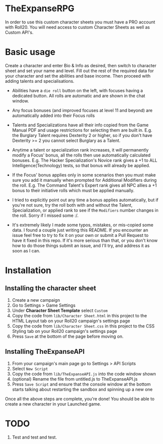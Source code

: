# TheExpanseRPG
In order to use this custom character sheets you must have a PRO account
with Roll20. You will need access to custom Character Sheets as well as
Custom API's.

# Basic usage
Create a character and enter Bio & Info as desired, then switch to character
sheet and set your name and level. Fill out the rest of the required data for
your character and set the abilities and base income. Then proceed with adding
talents and specialisations.

- Abilities have a `die roll` button on the left, with focuses having
a dedicated button. All rolls are automatic and are shown in the chat window.

- Any focus bonuses (and improved focuses at level 11 and beyond) are
automatically added into their Focus rolls

- Talents and Specializations have all their info copied from the Game Manual
PDF and usage restrictions for selecting them are built in. E.g. the Burglary
Talent requires Dexterity 2 or higher, so if you don't have Dexterity >= 2 you
cannot select Burglary as a Talent.

- Anytime a talent or specialization rank increases, it will permanently modify
a Focus' bonus, all the rolls then use automatically calculated bonuses.
E.g. The Hacker Specialization's Novice rank gives a +1 to ALL
Intelligence(Technology) tests, so that bonus will already be applied.

- If the Focus' bonus applies only in some scenarios then you must make
sure you add it manually when prompted for Additional Modifiers during the
roll. E.g. The Command Talent's Expert rank gives all NPC allies a +1 bonus
to their initiative rolls which must be applied manually.

- I tried to explicitly point out any time a bonus applies automatically,
but if you're not sure, try the roll both with and without the Talent,
Specialization, or applied rank to see if the `Modifiers` number changes
in the roll. Sorry if I missed some :/.

- It's extremely likely I made some typos, mistakes, or mis-copied some
data. I found a couple just writing this README. If you encounter an issue
feel free to try to fix it on your own or submit a Pull Request to have it
fixed in this repo. If it's more serious than that, or you don't know how to
do those things submit an issue, and I'll try, and address it as soon as I can.

# Installation
## Installing the character sheet
1) Create a new campaign
1) Go to Settings > Game Settings
1) Under **Character Sheet Template** select `Custom`
1) Copy the code from `lib/Character Sheet.html` in this project to the HTML Layout tab on your Roll20 campaign's settings page
1) Copy the code from `lib/Character Sheet.css` in this project to the CSS Styling tab on your Roll20 campaign's settings page
1) Press `Save` at the bottom of the page before moving on.

## Installing TheExpanseAPI
1) From your campaign's main page go to Settings >  API Scripts
1) Select `New Script`
1) Copy the code from `lib/TheExpanseAPI.js` into the code window shown
1) (optional) Rename the file from untitled.js to TheExpanseAPI.js
1) Press `Save Script` and ensure that the console window at the bottom starts talking about restarting the sandbox and spinning up a new one

Once all the above steps are complete, you're done! You should be able to create a new character in your Launched game.

# TODO
1) Test and test and test.
 